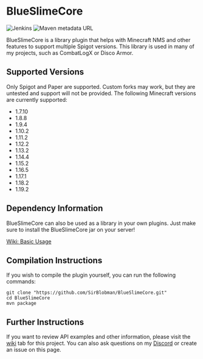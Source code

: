 # BlueSlimeCore
![Jenkins](https://img.shields.io/jenkins/build?jobUrl=https%3A%2F%2Fjenkins.sirblobman.xyz%2Fjob%2FSirBlobman%2Fjob%2FBlueSlimeCore%2F&style=plastic)
![Maven metadata URL](https://img.shields.io/maven-metadata/v?label=version&metadataUrl=https%3A%2F%2Fnexus.sirblobman.xyz%2Frepository%2Fpublic%2Fcom%2Fgithub%2Fsirblobman%2Fapi%2Fcore%2Fmaven-metadata.xml&style=plastic)


BlueSlimeCore is a library plugin that helps with Minecraft NMS and other features to support multiple Spigot versions.
This library is used in many of my projects, such as CombatLogX or Disco Armor.

## Supported Versions

Only Spigot and Paper are supported. Custom forks may work, but they are untested and support will not be provided.
The following Minecraft versions are currently supported:
- 1.7.10
- 1.8.8
- 1.9.4
- 1.10.2
- 1.11.2
- 1.12.2
- 1.13.2
- 1.14.4
- 1.15.2
- 1.16.5
- 1.17.1
- 1.18.2
- 1.19.2

## Dependency Information

BlueSlimeCore can also be used as a library in your own plugins.
Just make sure to install the BlueSlimeCore jar on your server!

[Wiki: Basic Usage](https://github.com/SirBlobman/BlueSlimeCore/wiki/Basic-Usage)

## Compilation Instructions

If you wish to compile the plugin yourself, you can run the following commands:
```shell
git clone "https://github.com/SirBlobman/BlueSlimeCore.git"
cd BlueSlimeCore
mvn package
```

## Further Instructions
If you want to review API examples and other information,
please visit the [wiki](https://github.com/SirBlobman/BlueSlimeCore/wiki/) tab for this project.
You can also ask questions on my [Discord](https://discord.gg/XMq2agT) or create an issue on this page.
